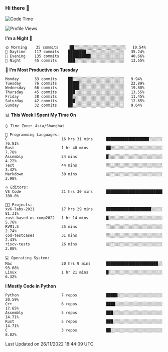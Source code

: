 ### Hi there 👋

<!--
**KarmaD7/KarmaD7** is a ✨ _special_ ✨ repository because its `README.md` (this file) appears on your GitHub profile.

Here are some ideas to get you started:

- 🔭 I’m currently working on ...
- 🌱 I’m currently learning ...
- 👯 I’m looking to collaborate on ...
- 🤔 I’m looking for help with ...
- 💬 Ask me about ...
- 📫 How to reach me: ...
- 😄 Pronouns: ...
- ⚡ Fun fact: ...
-->

<!--START_SECTION:waka-->
![Code Time](http://img.shields.io/badge/Code%20Time-128%20hrs%2028%20mins-blue)

![Profile Views](http://img.shields.io/badge/Profile%20Views-1-blue)

**I'm a Night 🦉** 

```text
🌞 Morning    35 commits     ██░░░░░░░░░░░░░░░░░░░░░░░   10.54% 
🌆 Daytime    117 commits    ████████░░░░░░░░░░░░░░░░░   35.24% 
🌃 Evening    135 commits    ██████████░░░░░░░░░░░░░░░   40.66% 
🌙 Night      45 commits     ███░░░░░░░░░░░░░░░░░░░░░░   13.55%

```
📅 **I'm Most Productive on Tuesday** 

```text
Monday       33 commits     ██░░░░░░░░░░░░░░░░░░░░░░░   9.94% 
Tuesday      76 commits     █████░░░░░░░░░░░░░░░░░░░░   22.89% 
Wednesday    66 commits     █████░░░░░░░░░░░░░░░░░░░░   19.88% 
Thursday     45 commits     ███░░░░░░░░░░░░░░░░░░░░░░   13.55% 
Friday       38 commits     ██░░░░░░░░░░░░░░░░░░░░░░░   11.45% 
Saturday     42 commits     ███░░░░░░░░░░░░░░░░░░░░░░   12.65% 
Sunday       32 commits     ██░░░░░░░░░░░░░░░░░░░░░░░   9.64%

```


📊 **This Week I Spent My Time On** 

```text
⌚︎ Time Zone: Asia/Shanghai

💬 Programming Languages: 
C                        16 hrs 31 mins      ███████████████████░░░░░░   76.81% 
Rust                     1 hr 40 mins        ██░░░░░░░░░░░░░░░░░░░░░░░   7.78% 
Assembly                 54 mins             █░░░░░░░░░░░░░░░░░░░░░░░░   4.22% 
Text                     44 mins             ░░░░░░░░░░░░░░░░░░░░░░░░░   3.42% 
Markdown                 38 mins             ░░░░░░░░░░░░░░░░░░░░░░░░░   2.98%

🔥 Editors: 
VS Code                  21 hrs 30 mins      █████████████████████████   100.0%

🐱‍💻 Projects: 
xv6-labs-2021            17 hrs 29 mins      ████████████████████░░░░░   81.31% 
rust-based-os-comp2022   1 hr 14 mins        █░░░░░░░░░░░░░░░░░░░░░░░░   5.76% 
RVM1.5                   35 mins             ░░░░░░░░░░░░░░░░░░░░░░░░░   2.74% 
cod-testcases            31 mins             ░░░░░░░░░░░░░░░░░░░░░░░░░   2.43% 
riscv-tests              26 mins             ░░░░░░░░░░░░░░░░░░░░░░░░░   2.08%

💻 Operating System: 
Mac                      20 hrs 9 mins       ███████████████████████░░   93.68% 
Linux                    1 hr 21 mins        █░░░░░░░░░░░░░░░░░░░░░░░░   6.32%

```

**I Mostly Code in Python** 

```text
Python                   7 repos             █████░░░░░░░░░░░░░░░░░░░░   20.59% 
C++                      6 repos             ████░░░░░░░░░░░░░░░░░░░░░   17.65% 
Assembly                 5 repos             ███░░░░░░░░░░░░░░░░░░░░░░   14.71% 
Rust                     5 repos             ███░░░░░░░░░░░░░░░░░░░░░░   14.71% 
C                        3 repos             ██░░░░░░░░░░░░░░░░░░░░░░░   8.82%

```



 Last Updated on 26/11/2022 18:44:09 UTC
<!--END_SECTION:waka-->
